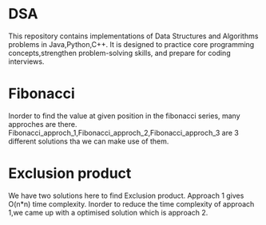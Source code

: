 # DSA
This repository contains implementations of Data Structures and Algorithms problems in Java,Python,C++.
It is designed to practice core programming concepts,strengthen problem-solving skills, and prepare for coding interviews.


# Fibonacci 

Inorder to find the value at given position in the fibonacci series, many approches are there.
Fibonacci_approch_1,Fibonacci_approch_2,Fibonacci_approch_3 are  3 different solutions tha we can make use of them.

# Exclusion product

We have two solutions here to find Exclusion product.
Approach 1 gives O(n*n) time complexity.
Inorder to reduce the time complexity of approach 1,we came up with a optimised solution which is approach 2.


